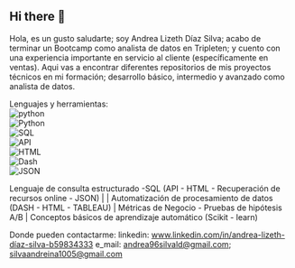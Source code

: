 ## Hi there 👋

<!--
**andra96silva/andra96silva** is a ✨ _special_ ✨ repository because its `README.md` (this file) appears on your GitHub profile. -->



Hola, es un gusto saludarte; soy Andrea Lizeth Díaz Silva;
acabo de terminar un Bootcamp como analista de datos en Tripleten; y cuento con una experiencia importante en servicio al cliente (específicamente en ventas). 
Aqui vas a encontrar diferentes repositorios de mis proyectos técnicos en mi formación; desarrollo básico, intermedio y avanzado como analista de datos.

Lenguajes y herramientas:</br>
![python](img.shields.io/badge/Python-3776AB?style=for-the-badge&logo=python&logoColor=white)</br>
![Python](https://img.shields.io/badge/Python-3776AB?style=for-the-badge&logo=python&logoColor=white)</br>
![SQL](https://img.shields.io/badge/SQL-CC2927?style=for-the-badge&logo=mysql&logoColor=white)</br>
![API](https://img.shields.io/badge/API-3776AB?style=for-the-badge&logo=api&logoColor=white)</br>
![HTML](https://img.shields.io/badge/HTML-E34F26?style=for-the-badge&logo=html5&logoColor=white)</br>
![Dash](https://img.shields.io/badge/Dash-008DE4?style=for-the-badge&logo=plotly&logoColor=white)</br>
![JSON](https://img.shields.io/badge/JSON-000000?style=for-the-badge&logo=json&logoColor=white)</br>


 Lenguaje de consulta estructurado -SQL (API - HTML - Recuperación de recursos online - JSON) |
| Automatización de procesamiento de datos (DASH - HTML - TABLEAU) | Métricas de Negocio - Pruebas de hipótesis A/B
| Conceptos básicos de aprendizaje automático (Scikit - learn)


Donde pueden contactarme:
linkedin: www.linkedin.com/in/andrea-lizeth-díaz-silva-b59834333
e_mail: andrea96silvald@gmail.com; silvaandreina1005@gmail.com

